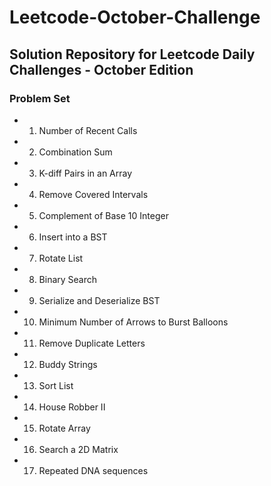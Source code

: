 # Leetcode-October-Challenge

## Solution Repository for Leetcode Daily Challenges - October Edition

### Problem Set

* 01) Number of Recent Calls
* 02) Combination Sum
* 03) K-diff Pairs in an Array
* 04) Remove Covered Intervals
* 05) Complement of Base 10 Integer
* 06) Insert into a BST
* 07) Rotate List
* 08) Binary Search
* 09) Serialize and Deserialize BST
* 10) Minimum Number of Arrows to Burst Balloons
* 11) Remove Duplicate Letters
* 12) Buddy Strings
* 13) Sort List
* 14) House Robber II
* 15) Rotate Array
* 16) Search a 2D Matrix
* 17) Repeated DNA sequences
